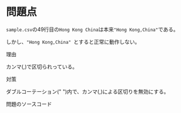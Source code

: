 # 問題点

```sample.csv```の49行目の```Hong Kong China```は本来``` "Hong Kong,China" ```である。

しかし、```"Hong Kong,China" ```とすると正常に動作しない。

理由

カンマ(,)で区切られっている。

対策

ダブルコーテーション(" ")内で、カンマ(,)による区切りを無効にする。

問題のソースコード

```c
```
